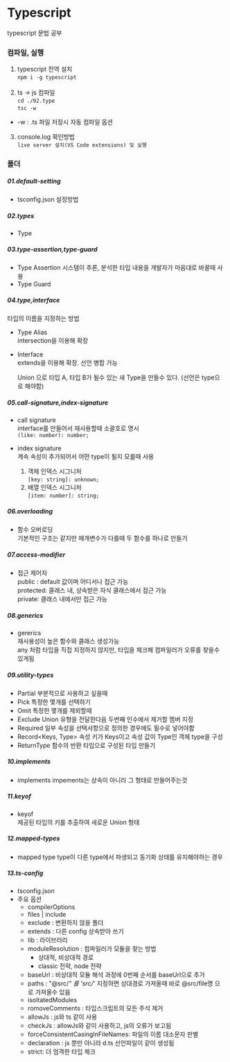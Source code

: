 # Typescript 

typescript 문법 공부

### 컴파일, 실행
1) typescript 전역 설치<br>
`npm i -g typescript`<br><br>
2) ts -> js 컴파일<br>
`cd ./02.type`<br>
`tsc -w`<br>
  - -w : .ts 파일 저장시 자동 컴파일 옵션<br>

3) console.log 확인방법<br>
`live server 설치(VS Code extensions) 및 실행`

### 폴더
##### 01.default-setting
- tsconfig.json 설정방법

##### 02.types
- Type

##### 03.type-assertion,type-guard
- Type Assertion
  시스템이 추론, 분석한 타입 내용을 개발자가 마음대로 바꿀때 사용
- Type Guard


##### 04.type,interface
  타입의 이름을 지정하는 방법

- Type Alias  
  intersection을 이용해 확장

- Interface  
  extends을 이용해 확장. 선언 병합 가능

  Union 으로 타입 A, 타입 B가 될수 있는 새 Type을 만들수 있다. (선언은 type으로 해야함)

##### 05.call-signature,index-signature
- call signature   
  interface를 만들어서 재사용할때 소괄호로 명시  
  `(like: number): number;`

- index signature  
  계속 속성이 추가되어서 어떤 type이 될지 모를때 사용
  1) 객체 인덱스 시그니처    
		`[key: string]: unknown;`
	2) 배열 인덱스 시그니처  
	  `[item: number]: string;`

##### 06.overloading
- 함수 오버로딩  
  기본적인 구조는 같지만 매개변수가 다를때 두 함수를 하나로 만들기

##### 07.access-modifier
- 접근 제어자  
  public : default 값이며 어디서나 접근 가능  
  protected: 클래스 내, 상속받은 자식 클래스에서 접근 가능  
  private: 클래스 내에서만 접근 가능

##### 08.generics
- gererics  
  재사용성이 높은 함수와 클래스 생성가능  
  any 처럼 타입을 직접 지정하지 않지만, 타입을 체크해 컴파일러가 오류를 찾을수 있게됨

##### 09.utility-types
- Partial
  부분적으로 사용하고 싶을때
- Pick
  특정한 몇개를 선택하기
- Omit
  특정한 몇개를 제외할때
- Exclude
  Union 유형을 전달한다음 두번째 인수에서 제거할 멤버 지정
- Required
  일부 속성을 선택사항으로 정의한 경우에도 필수로 넣어야함
- Record<Keys, Type>
  속성 키가 Keys이고 속성 값이 Type인 객체 type을 구성
- ReturnType
  함수의 반환 타입으로 구성된 타입 만들기

##### 10.implements
- implements
  impements는 상속이 아니라 그 형태로 만들어주는것

##### 11.keyof
- keyof  
  제공된 타입의 키를 추출하여 새로운 Union 형태

##### 12.mapped-types
- mapped type
  type이 다른 type에서 파생되고 동기화 상태를 유지해야하는 경우

##### 13.ts-config
- tsconfig.json
- 주요 옵션
  - compilerOptions
  - files | include
  - exclude : 변환하지 않을 폴더
  - extends : 다른 config 상속받아 쓰기
  - lib : 라이브러리
  - moduleResolution : 컴파일러가 모듈을 찾는 방법 
      - 상대적, 비상대적 경로
      - classic 전략, node 전략
  - baseUrl : 비상대적 모듈 해석 과정에 0번째 순서를 baseUrl으로 추가
  - paths : "@src/*" 를 'src/*' 지정하면 상대경로 가져올때 바로 @src/file명 으로 가져올수 있음
  - isoltatedModules
  - romoveComments : 타입스크립트의 모든 주석 제거
  - allowJs : js와 ts 같이 사용
  - checkJs : allowJs와 같이 사용하고, js의 오류가 보고됨
  - forceConsistentCasingInFileNames: 파일의 이름 대소문자 판별
  - declaration : js 뿐만 아니라 d.ts 선언파일이 같이 생성됨
  - strict: 더 엄격한 타입 체크

